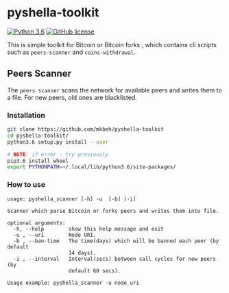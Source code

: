 # pyshella-toolkit

[![Python 3.6](https://img.shields.io/badge/python-3.6-blue.svg)](https://www.python.org/downloads/release/python-360/)
[![GitHub license](https://img.shields.io/github/license/Naereen/StrapDown.js.svg)](https://github.com/Naereen/StrapDown.js/blob/master/LICENSE)

This is simple toolkit for Bitcoin or Bitcoin forks , which contains
cli scripts such as `peers-scanner` and `coins-withdrawal`.


## Peers Scanner
The `peers scanner` scans the network for available peers and 
writes them to a file. For new peers, old ones are blacklisted.

### Installation
```bash
git clone https://github.com/mkbeh/pyshella-toolkit
cd pyshella-toolkit/
python3.6 setup.py install --user

# NOTE: if error - try previously 
pip3.6 install wheel
export PYTHONPATH=~/.local/lib/python3.6/site-packages/
```

### How to use
```
usage: pyshella_scanner [-h] -u  [-b] [-i]

Scanner which parse Bitcoin or forks peers and writes them into file.

optional arguments:
  -h, --help        show this help message and exit
  -u , --uri        Node URI.
  -b , --ban-time   The time(days) which will be banned each peer (by default
                    14 days).
  -i , --interval   Interval(secs) between call cycles for new peers (by
                    default 60 secs).
                    
Usage example: pyshella_scanner -u node_uri
```